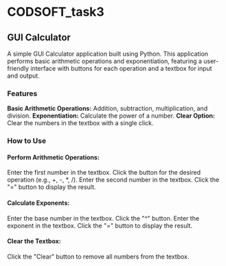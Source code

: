# CODSOFT_task3
## GUI Calculator
  A simple GUI Calculator application built using Python. This application performs basic arithmetic operations and exponentiation, featuring a user-friendly interface with buttons for each operation and a textbox for input and output.

### Features
**Basic Arithmetic Operations:** Addition, subtraction, multiplication, and division.
**Exponentiation:** Calculate the power of a number.
**Clear Option:** Clear the numbers in the textbox with a single click.

### How to Use
#### Perform Arithmetic Operations:

Enter the first number in the textbox.
Click the button for the desired operation (e.g., +, -, *, /).
Enter the second number in the textbox.
Click the "=" button to display the result.

#### Calculate Exponents:

Enter the base number in the textbox.
Click the "^" button.
Enter the exponent in the textbox.
Click the "=" button to display the result.

#### Clear the Textbox:

Click the "Clear" button to remove all numbers from the textbox.
